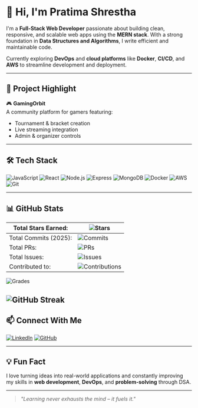 # 👋 Hi, I'm Pratima Shrestha

I'm a **Full-Stack Web Developer** passionate about building clean, responsive, and scalable web apps using the **MERN stack**. With a strong foundation in **Data Structures and Algorithms**, I write efficient and maintainable code.

Currently exploring **DevOps** and **cloud platforms** like **Docker**, **CI/CD**, and **AWS** to streamline development and deployment.

---

## 🚀 Project Highlight

🎮 **GamingOrbit**  
A community platform for gamers featuring:
- Tournament & bracket creation  
- Live streaming integration  
- Admin & organizer controls

---

## 🛠 Tech Stack

![JavaScript](https://img.shields.io/badge/JavaScript-F7DF1E?style=flat&logo=javascript&logoColor=black)
![React](https://img.shields.io/badge/React-61DAFB?style=flat&logo=react&logoColor=black)
![Node.js](https://img.shields.io/badge/Node.js-339933?style=flat&logo=node.js&logoColor=white)
![Express](https://img.shields.io/badge/Express.js-000000?style=flat&logo=express&logoColor=white)
![MongoDB](https://img.shields.io/badge/MongoDB-47A248?style=flat&logo=mongodb&logoColor=white)
![Docker](https://img.shields.io/badge/Docker-2496ED?style=flat&logo=docker&logoColor=white)
![AWS](https://img.shields.io/badge/AWS-FF9900?style=flat&logo=amazonaws&logoColor=white)
![Git](https://img.shields.io/badge/Git-F05032?style=flat&logo=git&logoColor=white)

---
## 📊 GitHub Stats

| Total Stars Earned: | ![Stars](https://img.shields.io/github/stars/pratimashrestha1?label=Stars&color=blue&style=flat) |
|---------------------|--------------------------------------------------------------------------------------|
| Total Commits (2025): | ![Commits](https://img.shields.io/github/commit-activity/y/pratimashrestha1?label=Commits&color=blue&style=flat) |
| Total PRs: | ![PRs](https://img.shields.io/github/issues-pr-closed/pratimashrestha1?label=PRs&color=blue&style=flat) |
| Total Issues: | ![Issues](https://img.shields.io/github/issues-closed/pratimashrestha1?label=Issues&color=blue&style=flat) |
| Contributed to: | ![Contributions](https://img.shields.io/static/v1?label=Contributed%20To&message=3&color=blue&style=flat) |

![Grades](https://github-readme-stats.vercel.app/api?username=pratimashrestha1&show_icons=true&theme=radical)

![GitHub Streak](https://github-readme-streak-stats.herokuapp.com/?user=pratimashrestha1&theme=radical)
---

## 📫 Connect With Me

[![LinkedIn](https://img.shields.io/badge/LinkedIn-blue?style=flat&logo=linkedin&logoColor=white)](https://www.linkedin.com/in/pratima-shrestha-225494229/)
[![GitHub](https://img.shields.io/badge/GitHub-181717?style=flat&logo=github&logoColor=white)](https://github.com/pratimashrestha1)

---

## 💡 Fun Fact

I love turning ideas into real-world applications and constantly improving my skills in **web development**, **DevOps**, and **problem-solving** through DSA.

---

> *"Learning never exhausts the mind – it fuels it."*
